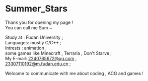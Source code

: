 # Summer_Stars

Thank you for opening my page !  
You can call me Sum ~  

Study at : Fudan University ;  
Languages: mostly C/C++ ;  
Intrests : animation ,  
           some games like Minecraft , Terraria , Don't Starve ;  
My E-mail: 2240765672@qq.com ,  
           23307110192@m.fudan.edu.cn ;  

Welcome to communicate with me about coding , ACG and games !
